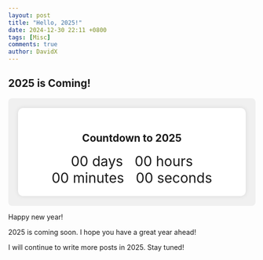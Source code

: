 ```yaml
---
layout: post
title: "Hello, 2025!"
date: 2024-12-30 22:11 +0800
tags: [Misc]
comments: true
author: DavidX
---
```

## 2025 is Coming!

<div style="background: #f0f0f0; padding: 20px; border-radius: 8px;">
<div class="countdown" style="text-align: center; padding: 20px; background: white; border-radius: 10px; box-shadow: 0 0 10px rgba(0,0,0,0.1);">
    <h2>Countdown to 2025</h2>
    <div class="timer">
        <div style="display: inline-block; margin: 0 10px; font-size: 2em;"><span id="days">00</span> days</div>
        <div style="display: inline-block; margin: 0 10px; font-size: 2em;"><span id="hours">00</span> hours</div>
        <div style="display: inline-block; margin: 0 10px; font-size: 2em;"><span id="minutes">00</span> minutes</div>
        <div style="display: inline-block; margin: 0 10px; font-size: 2em;"><span id="seconds">00</span> seconds</div>
    </div>
</div>
</div>

<script>
function updateCountdown() {
    const now = new Date();
    const target = new Date('2025-01-01T00:00:00');
    const diff = target - now;

    if (diff <= 0) {
        document.querySelector('.countdown').innerHTML = '<h2>Hello, 205!</h2>';
        return;
    }

    const days = Math.floor(diff / (1000 * 60 * 60 * 24));
    const hours = Math.floor((diff % (1000 * 60 * 60 * 24)) / (1000 * 60 * 60));
    const minutes = Math.floor((diff % (1000 * 60 * 60)) / (1000 * 60));
    const seconds = Math.floor((diff % (1000 * 60)) / 1000);

    document.getElementById('days').textContent = String(days).padStart(2, '0');
    document.getElementById('hours').textContent = String(hours).padStart(2, '0');
    document.getElementById('minutes').textContent = String(minutes).padStart(2, '0');
    document.getElementById('seconds').textContent = String(seconds).padStart(2, '0');
}

setInterval(updateCountdown, 1000);
updateCountdown();
</script>

Happy new year!

2025 is coming soon. I hope you have a great year ahead!

I will continue to write more posts in 2025. Stay tuned!